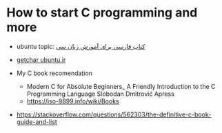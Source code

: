 # How to start C programming and more

* ubuntu topic: [کتاب فارسی برای آموزش زبان سی](https://forum.ubuntu.ir/index.php?topic=150453.msg1169817#msg1169817)
* [getchar ubuntu.ir](https://forum.ubuntu.ir/index.php?topic=154977.msg1215486#msg1215486)
* My C book recomendation
  * Modern C for Absolute Beginners_ A Friendly Introduction to the C Programming Language Slobodan Dmitrović Apress
  * https://iso-9899.info/wiki/Books

* https://stackoverflow.com/questions/562303/the-definitive-c-book-guide-and-list
